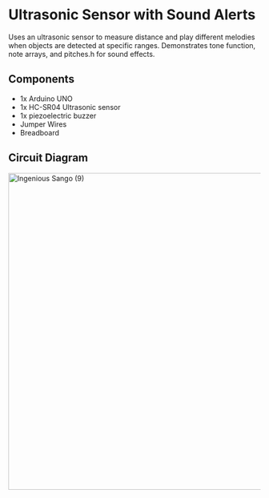# Ultrasonic Sensor with Sound Alerts
Uses an ultrasonic sensor to measure distance and play different melodies when objects are detected at specific ranges.
Demonstrates tone function, note arrays, and pitches.h for sound effects.

## Components
- 1x Arduino UNO
- 1x HC-SR04 Ultrasonic sensor
- 1x piezoelectric buzzer
- Jumper Wires
- Breadboard


## Circuit Diagram
<img width="1536" height="632" alt="Ingenious Sango (9)" src="https://github.com/user-attachments/assets/b877c3ea-95f6-40aa-9999-1a1bbf576b35" />

